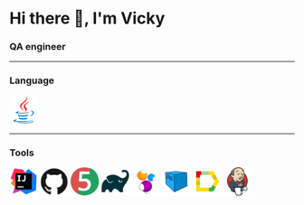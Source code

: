 # Hi there 👋, I'm Vicky</h1>
### QA engineer</h3>
____

### Language

<a href="https://www.java.com/"><img src="icons/java.svg" width="50" height="50"  alt="Java"/></a>

____

### Tools

<p align="left">  
<a href="https://www.jetbrains.com/idea/"><img src="icons/intellij-idea.svg" width="50" height="50"  alt="IDEA"/></a>
<a href="https://github.com/"><img src="icons/github.svg" width="50" height="50"  alt="Github"/></a>
<a href="https://junit.org/junit5/"><img src="icons/junit5.svg" width="50" height="50"  alt="JUnit 5"/></a>  
<a href="https://gradle.org/"><img src="icons/gradle.svg" width="50" height="50"  alt="Gradle"/></a>  
<a href="https://selenide.org/"><img src="icons/selenide.svg" width="50" height="50"  alt="Selenide"/></a>  
<a href="https://aerokube.com/selenoid/"><img src="icons/selenoid.svg" width="50" height="50"  alt="Selenoid"/></a>  
<a href="https://github.com/allure-framework/allure2"><img src="icons/allure.svg" width="50" height="50"  alt="Allure"/></a>  
<a href="https://www.jenkins.io/"><img src="icons/jenkins.svg" width="50" height="50"  alt="Jenkins"/></a>
</p>

<!--
**Victalina/Victalina** is a ✨ _special_ ✨ repository because its `README.md` (this file) appears on your GitHub profile.

Here are some ideas to get you started:

- 🔭 I’m currently working on ...
- 🌱 I’m currently learning ...
- 👯 I’m looking to collaborate on ...
- 🤔 I’m looking for help with ...
- 💬 Ask me about ...
- 📫 How to reach me: ...
- 😄 Pronouns: ...
- ⚡ Fun fact: ...
-->
